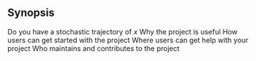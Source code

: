 ## Synopsis
Do you have a stochastic trajectory of $x$
Why the project is useful
How users can get started with the project
Where users can get help with your project
Who maintains and contributes to the project
